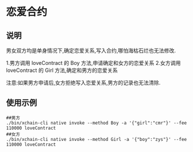 # 恋爱合约

## 说明
男女双方均是单身情况下,确定恋爱关系,写入合约,哪怕海枯石烂也无法修改.  

1.男方调用 loveContract 的 Boy 方法,申请确定和女方的恋爱关系
2.女方调用 loveContract 的 Girl 方法,确定和男方的恋爱关系

注意:如果男方申请后,女方拒绝写入恋爱关系,男方的记录也无法清除.

 ## 使用示例
 ```shell
##男方
./bin/xchain-cli native invoke --method Boy -a '{"girl":"cmr"}' --fee 110000 loveContract
##女方
./bin/xchain-cli native invoke --method Girl -a '{"boy":"zys"}' --fee 110000 loveContract
 ```
